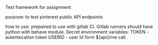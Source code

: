 Test framework for assignment

purpose: to test pinterest public API endpoints

how to use: prepaired to use with gitlab CI. Gitlab runners should have python with behave module.
Secret environment variables:
TOKEN - autentecation token
USERID - user Id form ${api}/me call

